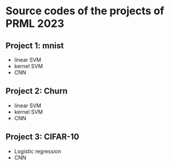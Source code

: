 # Source codes of the projects of PRML 2023

## Project 1: mnist

- linear SVM
- kernel SVM
- CNN

## Project 2: Churn

- linear SVM
- kernel SVM
- CNN

## Project 3: CIFAR-10

- Logistic regression
- CNN
